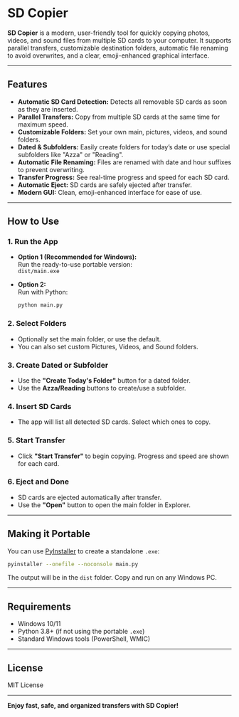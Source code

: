# SD Copier

**SD Copier** is a modern, user-friendly tool for quickly copying photos, videos, and sound files from multiple SD cards to your computer. It supports parallel transfers, customizable destination folders, automatic file renaming to avoid overwrites, and a clear, emoji-enhanced graphical interface.

---

## Features

- **Automatic SD Card Detection:** Detects all removable SD cards as soon as they are inserted.
- **Parallel Transfers:** Copy from multiple SD cards at the same time for maximum speed.
- **Customizable Folders:** Set your own main, pictures, videos, and sound folders.
- **Dated & Subfolders:** Easily create folders for today’s date or use special subfolders like "Azza" or "Reading".
- **Automatic File Renaming:** Files are renamed with date and hour suffixes to prevent overwriting.
- **Transfer Progress:** See real-time progress and speed for each SD card.
- **Automatic Eject:** SD cards are safely ejected after transfer.
- **Modern GUI:** Clean, emoji-enhanced interface for ease of use.

---

## How to Use

### 1. Run the App

- **Option 1 (Recommended for Windows):**  
  Run the ready-to-use portable version:  
  `dist/main.exe`

- **Option 2:**  
  Run with Python:  
  ```sh
  python main.py
  ```

### 2. Select Folders

- Optionally set the main folder, or use the default.
- You can also set custom Pictures, Videos, and Sound folders.

### 3. Create Dated or Subfolder

- Use the **"Create Today's Folder"** button for a dated folder.
- Use the **Azza/Reading** buttons to create/use a subfolder.

### 4. Insert SD Cards

- The app will list all detected SD cards. Select which ones to copy.

### 5. Start Transfer

- Click **"Start Transfer"** to begin copying. Progress and speed are shown for each card.

### 6. Eject and Done

- SD cards are ejected automatically after transfer.
- Use the **"Open"** button to open the main folder in Explorer.

---

## Making it Portable

You can use [PyInstaller](https://www.pyinstaller.org/) to create a standalone `.exe`:

```sh
pyinstaller --onefile --noconsole main.py
```

The output will be in the `dist` folder. Copy and run on any Windows PC.

---

## Requirements

- Windows 10/11
- Python 3.8+ (if not using the portable `.exe`)
- Standard Windows tools (PowerShell, WMIC)

---

## License

MIT License

---

**Enjoy fast, safe, and organized transfers with SD Copier!**